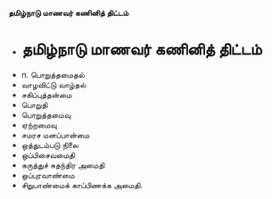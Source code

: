 **தமிழ்நாடு மாணவர் கணினித் திட்டம்**
- # தமிழ்நாடு மாணவர் கணினித் திட்டம்
- n. பொறுத்தமைதல்
- வாழவிட்டு வாழ்தல்
- சகிப்புத்தன்மை
- பொறுதி
- பொறுத்தமைவு
- ஏற்றமைவு
- சமரச மனப்பான்மை
- ஒத்துடம்படு நிலை
- ஒப்பிசைவமைதி
- கருத்துச் சுதந்திர அமைதி
- ஒப்புரவாண்மை
- சிறுபாண்மைக் காப்பிணக்க அமைதி.

